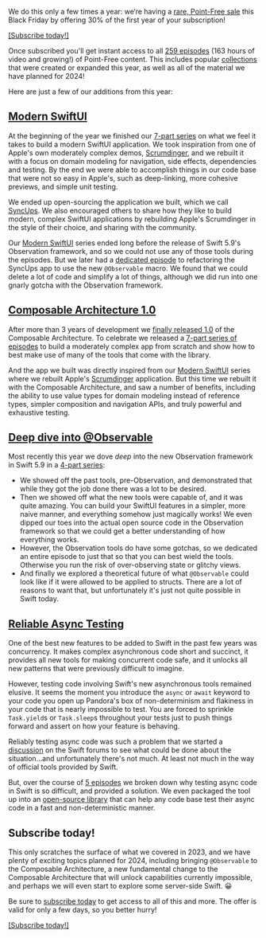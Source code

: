 We do this only a few times a year: we‘re having a [rare, Point-Free sale][black-friday-sale]
this Black Friday by offering 30% of the first year of your subscription!

[[Subscribe today!]](http://pointfree.co/discounts/black-friday-2023)

Once subscribed you'll get instant access to all [259 episodes][pf] (163 hours of video and
growing!) of Point-Free content. This includes popular [collections][collections] that were
created or expanded this year, as well as all of the material we have planned for 2024!

Here are just a few of our additions from this year:

## [Modern SwiftUI][modern-swiftui]

At the beginning of the year we finished our [7-part series][modern-swiftui] on what we feel it 
takes to build a modern SwiftUI application. We took inspiration from one of Apple's own moderately 
complex demos, [Scrumdinger][scrumdinger], and we rebuilt it with a focus on domain modeling for 
navigation, side effects, dependencies and testing. By the end we were able to accomplish things in 
our code base that were not so easy in Apple's, such as deep-linking, more cohesive previews, and 
simple unit testing.

We ended up open-sourcing the application we built, which we call [SyncUps][syncups]. We also 
encouraged others to share how they like to build modern, complex SwiftUI applications by rebuilding
Apple's Scrumdinger in the style of their choice, and sharing with the community.

Our [Modern SwiftUI][modern-swiftui] series ended long before the release of Swift 5.9's Observation
framework, and so we could not use any of those tools during the episodes. But we later had a 
[dedicated episode][observation-in-practice] to refactoring the SyncUps app to use the new 
`@Observable` macro. We found that we could delete a lot of code and simplify a lot of things, 
although we did run into one gnarly gotcha with the Observation framework.

## [Composable Architecture 1.0][tca-1.0-collection]

After more than 3 years of development we [finally released 1.0][tca-1.0-blog] of the Composable 
Architecture. To celebrate we released a [7-part series of episodes][tca-1.0-collection] to 
build a moderately complex app from scratch and show how to best make use of many of the tools
that come with the library.

And the app we built was directly inspired from our [Modern SwiftUI][modern-swiftui] series where
we rebuilt Apple's [Scrumdinger][scrumdinger] application. But this time we rebuilt it with the
Composable Architecture, and saw a number of benefits, including the ability to use value types
for domain modeling instead of reference types, simpler composition and navigation APIs, and
truly powerful and exhaustive testing.

## [Deep dive into @Observable][observation-collection]

Most recently this year we dove _deep_ into the new Observation framework in Swift 5.9 in a 
[4-part series][observation-collection]:

* We showed off the past tools, pre-Observation, and demonstrated that while they got the job done 
  there was a lot to be desired. 
* Then we showed off what the new tools were capable of, and it was quite amazing. You can build 
  your SwiftUI features in a simpler, more naive manner, and everything somehow just magically
  works! We even dipped our toes into the actual open source code in the Observation framework so
  that we could get a better understanding of how everything works.
* However, the Observation tools do have some gotchas, so we dedicated an entire episode to just 
  that so that you can best wield the tools. Otherwise you run the risk of over-observing state or 
  glitchy views.
* And finally we explored a theoretical future of what `@Observable` could look like if it were
  allowed to be applied to structs. There are a lot of reasons to want that, but unfortunately it's
  just not quite possible in Swift today.

## [Reliable Async Testing][reliable-testing]

One of the best new features to be added to Swift in the past few years was concurrency. It makes 
complex asynchronous code short and succinct, it provides all new tools for making concurrent code 
safe, and it unlocks all new patterns that were previously difficult to imagine.

However, testing code involving Swift's new asynchronous tools remained elusive. It seems the moment
you introduce the `async` or `await` keyword to your code you open up Pandora's box of
non-determinism and flakiness in your code that is nearly impossible to test. You are forced to
sprinkle `Task.yield`s or `Task.sleep`s throughout your tests just to push things forward and assert
on how your feature is behaving.

Reliably testing async code was such a problem that we started a 
[discussion][realiable-testing-forums] on the Swift forums to see what could be done about the 
situation…and unfortunately there's not much. At least not much in the way of official tools 
provided by Swift.

But, over the course of [5 episodes][reliable-testing] we broken down why testing async code in 
Swift is so difficult, and provided a solution. We even packaged the tool up into an
[open-source library][concurrency-extras-gh] that can help any code base test their async code
in a fast and non-deterministic manner.

## Subscribe today!

This only scratches the surface of what we covered in 2023, and we have plenty of exciting topics 
planned for 2024, including bringing `@Observable` to the Composable Architecture, a new fundamental 
change to the Composable Architecture that will unlock capabilities currently impossible, and 
perhaps we will even start to explore some server-side Swift. 😀

Be sure to [subscribe today][black-friday-sale] to get access to all of this and more. The
offer is valid for only a few days, so you better hurry!

[[Subscribe today!]](http://pointfree.co/discounts/black-friday-2023)

[observation-collection]: /collections/swiftui/observation
[tca-1.0-blog]: /blog/posts/112-composable-architecture-1-0
[tca-1.0-collection]: /collections/composable-architecture/composable-architecture-1-0
[concurrency-extras-gh]: https://github.com/pointfreeco/swift-concurrency-extras
[reliable-testing-blog]: https://www.pointfree.co/blog/posts/110-reliably-testing-async-code-in-swift 
[reliable-testing]: https://www.pointfree.co/collections/concurrency/testing-async-code
[concurrency-collection]: https://www.pointfree.co/collections/concurrency
[realiable-testing-forums]: https://forums.swift.org/t/reliably-testing-code-that-adopts-swift-concurrency/57304
[scrumdinger]: https://developer.apple.com/tutorials/app-dev-training/transcribing-speech-to-text
[syncups]: http://github.com/pointfreeco/syncups 
[modern-swiftui]: https://www.pointfree.co/collections/swiftui/modern-swiftui
[observation-in-practice]: https://www.pointfree.co/collections/swiftui/observation/ep256-observation-in-practice
[pf]: /
[black-friday-sale]: http://pointfree.co/discounts/black-friday-2023
[collections]: /collections
